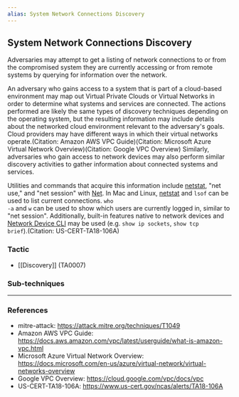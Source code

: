 ```yaml
---
alias: System Network Connections Discovery
---
```


## System Network Connections Discovery

Adversaries may attempt to get a listing of network connections to or from the compromised system they are currently accessing or from remote systems by querying for information over the network. 

An adversary who gains access to a system that is part of a cloud-based environment may map out Virtual Private Clouds or Virtual Networks in order to determine what systems and services are connected. The actions performed are likely the same types of discovery techniques depending on the operating system, but the resulting information may include details about the networked cloud environment relevant to the adversary's goals. Cloud providers may have different ways in which their virtual networks operate.(Citation: Amazon AWS VPC Guide)(Citation: Microsoft Azure Virtual Network Overview)(Citation: Google VPC Overview) Similarly, adversaries who gain access to network devices may also perform similar discovery activities to gather information about connected systems and services.

Utilities and commands that acquire this information include [netstat](https://attack.mitre.org/software/S0104), "net use," and "net session" with [Net](https://attack.mitre.org/software/S0039). In Mac and Linux, [netstat](https://attack.mitre.org/software/S0104) and <code>lsof</code> can be used to list current connections. <code>who -a</code> and <code>w</code> can be used to show which users are currently logged in, similar to "net session". Additionally, built-in features native to network devices and [Network Device CLI](https://attack.mitre.org/techniques/T1059/008) may be used (e.g. <code>show ip sockets</code>, <code>show tcp brief</code>).(Citation: US-CERT-TA18-106A)


### Tactic

- [[Discovery]] (TA0007)

### Sub-techniques


---
### References

- mitre-attack: https://attack.mitre.org/techniques/T1049
- Amazon AWS VPC Guide: https://docs.aws.amazon.com/vpc/latest/userguide/what-is-amazon-vpc.html
- Microsoft Azure Virtual Network Overview: https://docs.microsoft.com/en-us/azure/virtual-network/virtual-networks-overview
- Google VPC Overview: https://cloud.google.com/vpc/docs/vpc
- US-CERT-TA18-106A: https://www.us-cert.gov/ncas/alerts/TA18-106A

